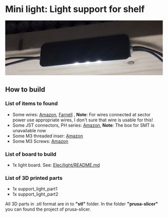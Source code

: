 # Mini light: Light support for shelf
![Front view](photos/20220313_155500.jpg) 

## How to build
### List of items to found
- Some wires: [Amazon](https://www.amazon.fr/gp/product/B07G72FZCR/ref=ppx_od_dt_b_asin_title_s00?ie=UTF8&psc=1), [Farnell](https://fr.farnell.com/lapp-kabel/0047001/fil-silicone-0-25mm-noir-100m/dp/1285908) , **Note**: For wires connected at sector power use appropriate wires, I don't sure that wire is usable for this!
- Some JST connectors, PH series: [Amazon](https://www.amazon.fr/gp/product/B07SN5DLWH/ref=ppx_od_dt_b_asin_title_s00?ie=UTF8&psc=1), **Note**: The box for SMT is unavailable now
- Some M3 threaded inser: [Amazon](https://www.amazon.fr/gp/product/B08BCRZZS3/ref=ppx_yo_dt_b_asin_title_o02_s00?ie=UTF8&psc=1)
- Some M3 Screws: [Amazon](https://www.amazon.fr/gp/product/B07ZF2SDW6/ref=ppx_yo_dt_b_asin_title_o00_s00?ie=UTF8&psc=1)

### List of board to build
- 1x light board. See: [Elec/light/README.md](../../Elec/light/README.md) 

### List of 3D printed parts
- 1x support_light_part1
- 1x support_light_part2

All 3D parts in .stl format are in to **"stl"** folder. In the folder **"prusa-slicer"** you can found the project of prusa-slicer.
